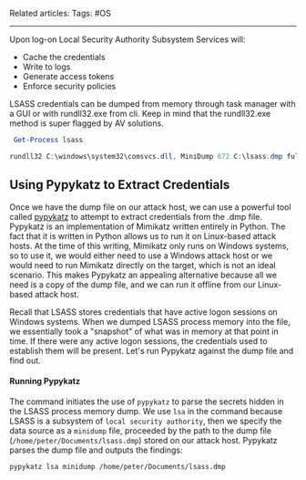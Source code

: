 Related articles: 
Tags: #OS

---

Upon log-on Local Security Authority Subsystem Services will:

 - Cache the credentials
 - Write to logs
 - Generate access tokens
 - Enforce security policies

LSASS credentials can be dumped from memory through task manager with a GUI or with rundll32.exe from cli.
Keep in mind that the rundll32.exe method is super flagged by AV solutions.

```powershell
 Get-Process lsass
```

```powershell
rundll32 C:\windows\system32\comsvcs.dll, MiniDump 672 C:\lsass.dmp full
```

## Using Pypykatz to Extract Credentials

Once we have the dump file on our attack host, we can use a powerful tool called [pypykatz](https://github.com/skelsec/pypykatz) to attempt to extract credentials from the .dmp file. Pypykatz is an implementation of Mimikatz written entirely in Python. The fact that it is written in Python allows us to run it on Linux-based attack hosts. At the time of this writing, Mimikatz only runs on Windows systems, so to use it, we would either need to use a Windows attack host or we would need to run Mimikatz directly on the target, which is not an ideal scenario. This makes Pypykatz an appealing alternative because all we need is a copy of the dump file, and we can run it offline from our Linux-based attack host.

Recall that LSASS stores credentials that have active logon sessions on Windows systems. When we dumped LSASS process memory into the file, we essentially took a "snapshot" of what was in memory at that point in time. If there were any active logon sessions, the credentials used to establish them will be present. Let's run Pypykatz against the dump file and find out.

#### Running Pypykatz

The command initiates the use of `pypykatz` to parse the secrets hidden in the LSASS process memory dump. We use `lsa` in the command because LSASS is a subsystem of `local security authority`, then we specify the data source as a `minidump` file, proceeded by the path to the dump file (`/home/peter/Documents/lsass.dmp`) stored on our attack host. Pypykatz parses the dump file and outputs the findings:

```bash
pypykatz lsa minidump /home/peter/Documents/lsass.dmp 
```

